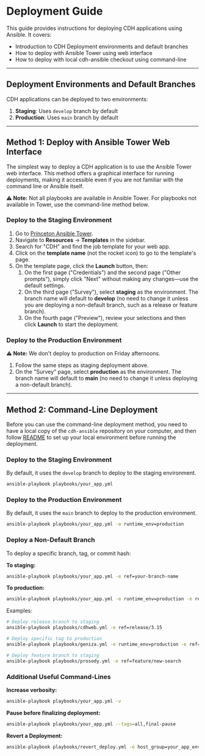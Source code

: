 # **Deployment Guide**

This guide provides instructions for deploying CDH applications using Ansible. It covers:

- Introduction to CDH Deployment environments and default branches
- How to deploy with Ansible Tower using web interface
- How to deploy with local cdh-ansible checkout using command-line

---

## Deployment Environments and Default Branches

CDH applications can be deployed to two environments:

1. **Staging**: Uses `develop` branch by default
2. **Production**: Uses `main` branch by default


---


## Method 1: Deploy with Ansible Tower Web Interface

The simplest way to deploy a CDH application is to use the Ansible Tower web interface. This method offers a graphical interface for running deployments, making it accessible even if you are not familiar with the command line or Ansible itself.

**⚠️ Note:** Not all playbooks are available in Ansible Tower. For playbooks not available in Tower, use the command-line method below.

### Deploy to the Staging Environment

1. Go to [Princeton Ansible Tower](https://ansible-tower.princeton.edu/#/home).
2. Navigate to **Resources** → **Templates** in the sidebar.
3. Search for "CDH" and find the job template for your web app.
4. Click on the **template name** (not the rocket icon) to go to the template's page.
5. On the template page, click the **Launch** button, then:
    1. On the first page ("Credentials") and the second page ("Other prompts"), simply click "Next" without making any changes—use the default settings.
    2. On the third page ("Survey"), select **staging** as the environment. The branch name will default to **develop** (no need to change it unless you are deploying a non-default branch, such as a release or feature branch).
    3. On the fourth page ("Preview"), review your selections and then click **Launch** to start the deployment.

### Deploy to the Production Environment

**⚠️ Note:** We don't deploy to production on Friday afternoons.

1. Follow the same steps as staging deployment above.
2. On the "Survey" page, select **production** as the environment. The branch name will default to **main** (no need to change it unless deploying a non-default branch).

---

## Method 2: Command-Line Deployment

Before you can use the command-line deployment method, you need to have a local copy of the `cdh-ansible` repository on your computer, and then follow [README](../README.md) to set up your local environment before running the deployment.

### Deploy to the Staging Environment

By default, it uses the `develop` branch to deploy to the staging environment.

```bash
ansible-playbook playbooks/your_app.yml
```

### Deploy to the Production Environment

By default, it uses the `main` branch to deploy to the production environment.

```bash
ansible-playbook playbooks/your_app.yml -e runtime_env=production
```

### Deploy a Non-Default Branch

To deploy a specific branch, tag, or commit hash:

**To staging:**
```bash
ansible-playbook playbooks/your_app.yml -e ref=your-branch-name
```

**To production:**
```bash
ansible-playbook playbooks/your_app.yml -e runtime_env=production -e ref=your-branch-name
```

Examples:
```bash
# Deploy release branch to staging
ansible-playbook playbooks/cdhweb.yml -e ref=release/3.15

# Deploy specific tag to production
ansible-playbook playbooks/geniza.yml -e runtime_env=production -e ref=v4.2.1

# Deploy feature branch to staging
ansible-playbook playbooks/prosody.yml -e ref=feature/new-search
```

### Additional Useful Command-Lines

**Increase verbosity:**
```bash
ansible-playbook playbooks/your_app.yml -v
```

**Pause before finalizing deployment:**
```bash
ansible-playbook playbooks/your_app.yml --tags=all,final-pause
```

**Revert a Deployment:**
```bash
ansible-playbook playbooks/revert_deploy.yml -e host_group=your_app_environment
```
